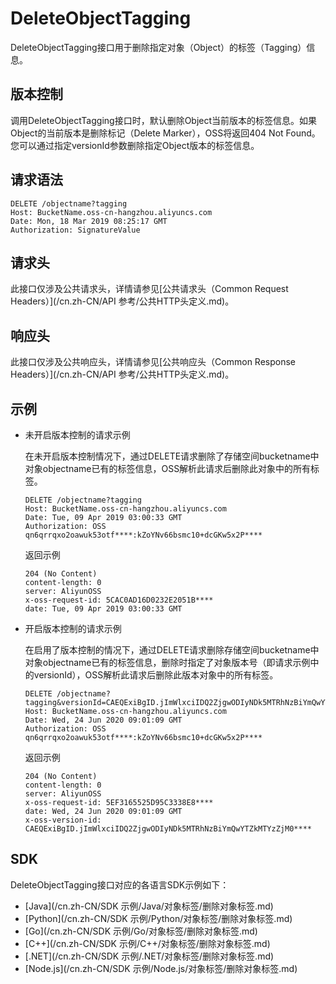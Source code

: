 # DeleteObjectTagging

DeleteObjectTagging接口用于删除指定对象（Object）的标签（Tagging）信息。

## 版本控制

调用DeleteObjectTagging接口时，默认删除Object当前版本的标签信息。如果Object的当前版本是删除标记（Delete Marker），OSS将返回404 Not Found。您可以通过指定versionId参数删除指定Object版本的标签信息。

## 请求语法

```
DELETE /objectname?tagging
Host: BucketName.oss-cn-hangzhou.aliyuncs.com
Date: Mon, 18 Mar 2019 08:25:17 GMT
Authorization: SignatureValue
```

## 请求头

此接口仅涉及公共请求头，详情请参见[公共请求头（Common Request Headers）](/cn.zh-CN/API 参考/公共HTTP头定义.md)。

## 响应头

此接口仅涉及公共响应头，详情请参见[公共响应头（Common Response Headers）](/cn.zh-CN/API 参考/公共HTTP头定义.md)。

## 示例

-   未开启版本控制的请求示例

    在未开启版本控制情况下，通过DELETE请求删除了存储空间bucketname中对象objectname已有的标签信息，OSS解析此请求后删除此对象中的所有标签。

    ```
    DELETE /objectname?tagging
    Host: BucketName.oss-cn-hangzhou.aliyuncs.com
    Date: Tue, 09 Apr 2019 03:00:33 GMT
    Authorization: OSS qn6qrrqxo2oawuk53otf****:kZoYNv66bsmc10+dcGKw5x2P****
    ```

    返回示例

    ```
    204 (No Content)
    content‐length: 0
    server: AliyunOSS
    x‐oss‐request‐id: 5CAC0AD16D0232E2051B****
    date: Tue, 09 Apr 2019 03:00:33 GMT
    ```

-   开启版本控制的请求示例

    在启用了版本控制的情况下，通过DELETE请求删除存储空间bucketname中对象objectname已有的标签信息，删除时指定了对象版本号（即请求示例中的versionId），OSS解析此请求后删除此版本对象中的所有标签。

    ```
    DELETE /objectname?tagging&versionId=CAEQExiBgID.jImWlxciIDQ2ZjgwODIyNDk5MTRhNzBiYmQwYTZkMTYzZjM0****
    Host: BucketName.oss-cn-hangzhou.aliyuncs.com
    Date: Wed, 24 Jun 2020 09:01:09 GMT
    Authorization: OSS qn6qrrqxo2oawuk53otf****:kZoYNv66bsmc10+dcGKw5x2P****
    ```

    返回示例

    ```
    204 (No Content)
    content-length: 0
    server: AliyunOSS
    x-oss-request-id: 5EF3165525D95C3338E8****
    date: Wed, 24 Jun 2020 09:01:09 GMT
    x-oss-version-id: CAEQExiBgID.jImWlxciIDQ2ZjgwODIyNDk5MTRhNzBiYmQwYTZkMTYzZjM0****
    ```


## SDK

DeleteObjectTagging接口对应的各语言SDK示例如下：

-   [Java](/cn.zh-CN/SDK 示例/Java/对象标签/删除对象标签.md)
-   [Python](/cn.zh-CN/SDK 示例/Python/对象标签/删除对象标签.md)
-   [Go](/cn.zh-CN/SDK 示例/Go/对象标签/删除对象标签.md)
-   [C++](/cn.zh-CN/SDK 示例/C++/对象标签/删除对象标签.md)
-   [.NET](/cn.zh-CN/SDK 示例/.NET/对象标签/删除对象标签.md)
-   [Node.js](/cn.zh-CN/SDK 示例/Node.js/对象标签/删除对象标签.md)

